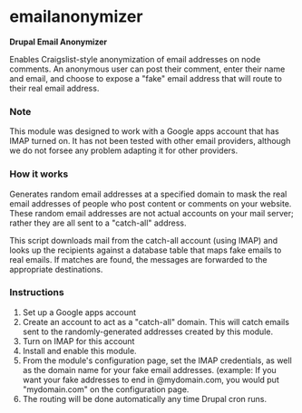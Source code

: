 emailanonymizer
===============

**Drupal Email Anonymizer**

Enables Craigslist-style anonymization of email addresses on node comments. An 
anonymous user can post their comment, enter their name and email, and choose 
to expose a "fake" email address that will route to their real email address.


### Note

This module was designed to work with a Google apps account that has IMAP turned 
on.  It has not been tested with other email providers, although we do not 
forsee any problem adapting it for other providers.


### How it works

Generates random email addresses at a specified domain to mask the real email
addresses of people who post content or comments on your website.  These random
email addresses are not actual accounts on your mail server; rather they are all
sent to a "catch-all" address.  

This script downloads mail from the catch-all account (using IMAP) and looks up
the recipients against a database table that maps fake emails to real emails.
If matches are found, the messages are forwarded to the appropriate destinations.


### Instructions

1. Set up a Google apps account
1. Create an account to act as a "catch-all" domain.  This will catch emails 
sent to the randomly-generated addresses created by this module.
1. Turn on IMAP for this account
1. Install and enable this module.
1. From the module's configuration page, set the IMAP credentials, as well as the
domain name for your fake email addresses.  (example: If you want your fake 
addresses to end in @mydomain.com, you would put "mydomain.com" on the 
configuration page.
1. The routing will be done automatically any time Drupal cron runs.